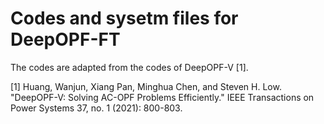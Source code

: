 # Codes and sysetm files for DeepOPF-FT
The codes are adapted from the codes of DeepOPF-V [1].

[1] Huang, Wanjun, Xiang Pan, Minghua Chen, and Steven H. Low. "DeepOPF-V: Solving AC-OPF Problems Efficiently." IEEE Transactions on Power Systems 37, no. 1 (2021): 800-803.
